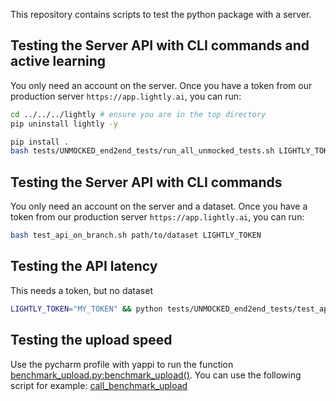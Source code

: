 This repository contains scripts to test the python package with a server. 

## Testing the Server API with CLI commands and active learning
You only need an account on the server.
Once you have a token from our production server `https://app.lightly.ai`, you can run:
```bash
cd ../../../lightly # ensure you are in the top directory
pip uninstall lightly -y

pip install . 
bash tests/UNMOCKED_end2end_tests/run_all_unmocked_tests.sh LIGHTLY_TOKEN
```

## Testing the Server API with CLI commands
You only need an account on the server and a dataset.
Once you have a token from our production server `https://app.lightly.ai`, you can run:
```bash
bash test_api_on_branch.sh path/to/dataset LIGHTLY_TOKEN
```

## Testing the API latency
This needs a token, but no dataset
```bash
LIGHTLY_TOKEN="MY_TOKEN" && python tests/UNMOCKED_end2end_tests/test_api_latency.py
```

## Testing the upload speed
Use the pycharm profile with yappi to run the function [benchmark_upload.py:benchmark_upload()](benchmark_upload.py). 
You can use the following script for example: [call_benchmark_upload](call_benchmark_upload.py)